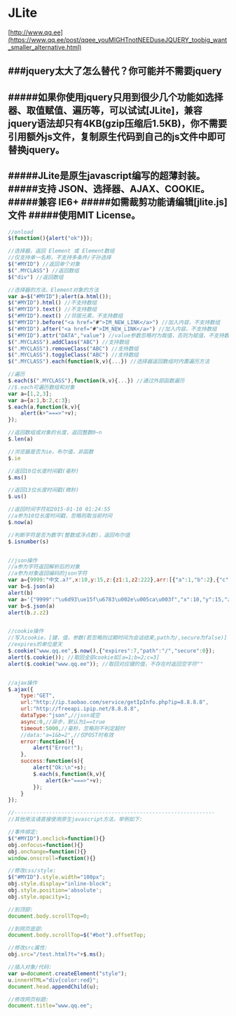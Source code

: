 # JLite

[http://www.qq.ee](https://www.qq.ee/post/qqee_youMIGHTnotNEEDuseJQUERY_toobig_want_smaller_alternative.html)

###jquery太大了怎么替代？你可能并不需要jquery
---------------------------
#####如果你使用jquery只用到很少几个功能如选择器、取值赋值、遍历等，可以试试[JLite]，兼容jquery语法却只有4KB(gzip压缩后1.5KB)，你不需要引用额外js文件，复制原生代码到自己的js文件中即可替换jquery。
---------------------------
#####JLite是原生javascript编写的超薄封装。
#####支持 JSON、选择器、AJAX、COOKIE。
#####兼容 IE6+
#####如需裁剪功能请编辑[jlite.js]文件
#####使用MIT License。
---------------------------
```javascript
//onload
$(function(){alert("ok")});

//选择器，返回 Element 或 Element数组
//仅支持单一名称，不支持多条件/子孙选择
$("#MYID") //返回单个对象
$(".MYCLASS") //返回数组
$("div") //返回数组

//选择器的方法、Element对象的方法
var a=$("#MYID");alert(a.html());
$("#MYID").html() //不支持数组
$("#MYID").text() //不支持数组
$("#MYID").next() //邻居元素，不支持数组
$("#MYID").before("<a href="#">IM_NEW_LINK</a>") //加入内容，不支持数组
$("#MYID").after("<a href="#">IM_NEW_LINK</a>") //加入内容，不支持数组
$("#MYID").attr("DATA","value") //value参数忽略时为取值，否则为赋值，不支持数组
$(".MYCLASS").addClass("ABC") //支持数组
$(".MYCLASS").removeClass("ABC") //支持数组
$(".MYCLASS").toggleClass("ABC") //支持数组
$(".MYCLASS").each(function(k,v){...}) //选择器返回数组时内置遍历方法

//遍历
$.each($(".MYCLASS"),function(k,v){...}) //通过外部函数遍历
//$.each可遍历数组和对象
var a=[1,2,3];
var a={a:1,b:2,c:3};
$.each(a,function(k,v){
	alert(k+"===>"+v);
});

//返回数组或对象的长度，返回整数0~n
$.len(a)

//浏览器是否为ie，布尔值，非函数
$.ie

//返回10位长度时间戳(毫秒)
$.ms()

//返回13位长度时间戳(微秒)
$.us()

//返回时间字符如2015-01-10 01:24:55
//a参为10位长度时间戳，忽略则取当前时间
$.now(a)

//判断字符是否为数字(整数或浮点数)，返回布尔值
$.isnumber(s)


//json操作
//a参为字符返回解析后的对象
//a参为对象返回编码的json字符
var a={9999:"中文.a?",x:10,y:15,z:{z1:1,z2:222},arr:[{"a":1,"b":2},{"c":3,"d":4}]};
var b=$.json(a)
alert(b)
var a='{"9999":"\u6d93\ue15f\u6783\u002e\u005ca\u003f","x":10,"y":15,"z":{"z1":1,"z2":222},"arr":{"0":{"a":1,"b":2},"1":{"c":3,"d":4}}}';
var b=$.json(a)
alert(b.z.z2)


//cookie操作
//写入cookie，[键，值，参数(若忽略则过期时间为会话结束,path为/,secure为false)]
//expires的单位是天
$.cookie("www.qq.ee",$.now(),{"expires":7,"path":"/","secure":0});
alert($.cookie()); //取回全部cookie如[a=1;b=2;c=3]
alert($.cookie("www.qq.ee")); //取回对应键的值，不存在时返回空字符""


//ajax操作
$.ajax({
	type:"GET",
	url:"http://ip.taobao.com/service/getIpInfo.php?ip=8.8.8.8",
	url:"http://freeapi.ipip.net/8.8.8.8",
	dataType:"json",//json或空
	async:0,//异步，默认为1==true
	timeout:5000,//毫秒，忽略则不判定超时
	//data:"a=1&b=2",//仅POST时有效
	error:function(){
		alert("Error!");
	},
	success:function(s){
		alert("Ok:\n"+s);
		$.each(s,function(k,v){
			alert(k+"===>"+v);
		});
	}
});

//----------------------------------------------------------------
//其他用法请直接使用原生javascript方法，举例如下:

//事件绑定:
$("#MYID").onclick=function(){}
obj.onfocus=function(){}
obj.onchange=function(){}
window.onscroll=function(){}

//修改css/style:
$("#MYID").style.width="100px";
obj.style.display="inline-block";
obj.style.position='absolute';
obj.style.opacity=1;

//到顶部:
document.body.scrollTop=0;

//到网页底部:
document.body.scrollTop=$("#bot").offsetTop;

//修改src属性:
obj.src="/test.html?t="+$.ms();

//插入对象/代码:
var u=document.createElement("style");
u.innerHTML="div{color:red}";
document.head.appendChild(u);

//修改网页标题:
document.title="www.qq.ee";


```





